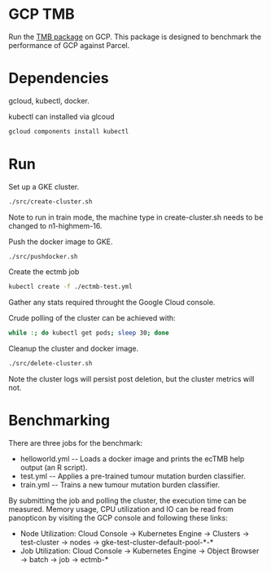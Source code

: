 # GCP TMB
Run the [TMB package](https://github.com/humanai-repo/TMB-package) on GCP. This
package is designed to benchmark the performance of GCP against Parcel.

# Dependencies
gcloud, kubectl, docker.

kubectl can installed via glcoud

```bash
gcloud components install kubectl
```

# Run

Set up a GKE cluster.

```bash
./src/create-cluster.sh
```

Note to run in train mode, the machine type in create-cluster.sh needs to be
changed to n1-highmem-16.

Push the docker image to GKE.

```bash
./src/pushdocker.sh
```

Create the ectmb job

```bash
kubectl create -f ./ectmb-test.yml
```

Gather any stats required throught the Google Cloud console.

Crude polling of the cluster can be achieved with:

```bash
while :; do kubectl get pods; sleep 30; done
```

Cleanup the cluster and docker image.

```bash
./src/delete-cluster.sh
```

Note the cluster logs will persist post deletion, but the cluster metrics will
not.

# Benchmarking
There are three jobs for the benchmark:
 *  helloworld.yml -- Loads a docker image and prints the ecTMB help output
    (an R script).
 *  test.yml -- Applies a pre-trained tumour mutation burden classifier.
 *  train.yml -- Trains a new tumour mutation burden classifier.

By submitting the job and polling the cluster, the execution time can be
measured. Memory usage, CPU utilization and IO can be read from panopticon
by visiting the GCP console and following these links:
 *  Node Utilization: Cloud Console &rightarrow; Kubernetes Engine &rightarrow;
    Clusters &rightarrow; test-cluster &rightarrow; nodes &rightarrow; gke-test-cluster-default-pool-\*-\*
 *  Job Utilization: Cloud Console &rightarrow; Kubernetes Engine
    &rightarrow; Object Browser &rightarrow; batch &rightarrow; job
    &rightarrow; ectmb-\*
